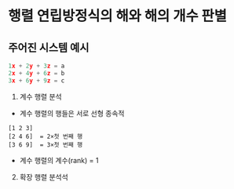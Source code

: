 # 행렬 연립방정식의 해와 해의 개수 판별

## 주어진 시스템 예시
```python
1x + 2y + 3z = a
2x + 4y + 6z = b
3x + 6y + 9z = c
```

1. 계수 행렬 분석
- 계수 행렬의 행들은 서로 선형 종속적
```text
[1 2 3]
[2 4 6]  = 2×첫 번째 행
[3 6 9]  = 3×첫 번째 행
```
- 계수 행렬의 계수(rank) = 1

2. 확장 행렬 분석석